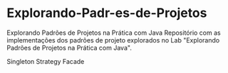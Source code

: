 # Explorando-Padr-es-de-Projetos
Explorando Padrões de Projetos na Prática com Java
Repositório com as implementações dos padrões de projeto explorados no Lab "Explorando Padrões de Projetos na Prática com Java". 

Singleton
Strategy
Facade
